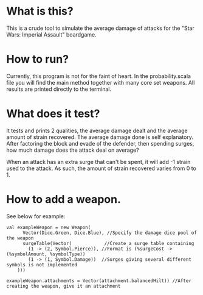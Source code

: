 # What is this?

This is a crude tool to simulate the average damage of attacks for the "Star Wars: Imperial Assault" boardgame. 

# How to run?

Currently, this program is not for the faint of heart. In the probability.scala file you will find the main method together with 
many core set weapons. All results are printed directly to the terminal. 

# What does it test?
It tests and prints 2 qualities, the average damage dealt and the average amount of strain recovered. 
The average damage done is self explanatory. After factoring the block and evade of the defender, then spending surges, 
how much damage does the attack deal on average?


When an attack has an extra surge that can't be spent, it will add -1 strain used to the attack.
As such, the amount of strain recovered varies from 0 to 1.

# How to add a weapon.

See below for example:

```
val exampleWeapon = new Weapon(
      Vector(Dice.Green, Dice.Blue), //Specify the damage dice pool of the weapon
      surgeTable(Vector(            //Create a surge table containing 
        (1 -> (2, Symbol.Pierce)), //Format is (%surgeCost -> (%symbolAmount, %symbolType))
        (1 -> (1, Symbol.Damage))  //Surges giving several different symbols is not implemented
    )))

exampleWeapon.attachments = Vector(attachment.balancedHilt)) //After creating the weapon, give it an attachment
```
